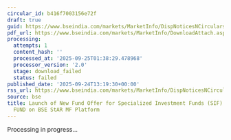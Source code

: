 ```yaml
---
circular_id: b416f7003156e72f
draft: true
guid: https://www.bseindia.com/markets/MarketInfo/DispNoticesNCirculars.aspx?Noticeid={700C06EA-08B1-4EB1-AB43-35D544010324}&noticeno=20250924-50&dt=09/24/2025&icount=50&totcount=75&flag=0
pdf_url: https://www.bseindia.com/markets/MarketInfo/DownloadAttach.aspx?id=20250924-50&attachedId=
processing:
  attempts: 1
  content_hash: ''
  processed_at: '2025-09-25T01:38:29.478968'
  processor_version: '2.0'
  stage: download_failed
  status: failed
published_date: '2025-09-24T13:19:30+00:00'
rss_url: https://www.bseindia.com/markets/MarketInfo/DispNoticesNCirculars.aspx?Noticeid={700C06EA-08B1-4EB1-AB43-35D544010324}&noticeno=20250924-50&dt=09/24/2025&icount=50&totcount=75&flag=0
source: bse
title: Launch of New Fund Offer for Specialized Investment Funds (SIF) of QUANT MUTUAL
  FUND on BSE StAR MF Platform
---
```


Processing in progress...
